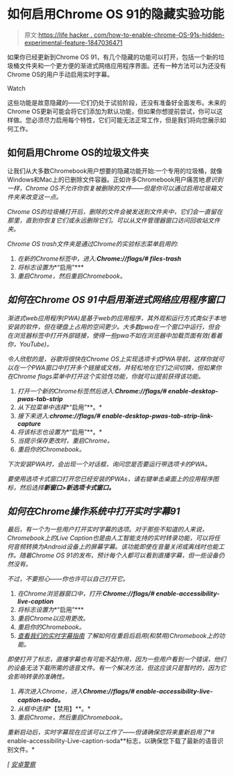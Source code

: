 # 如何启用Chrome OS 91的隐藏实验功能

> 原文:[https://life hacker . com/how-to-enable-chrome-OS-91s-hidden-experimental-feature-1847036471](https://lifehacker.com/how-to-enable-chrome-os-91s-hidden-experimental-feature-1847036471)

如果你已经更新到Chrome OS 91，有几个隐藏的功能可以打开，包括一个新的垃圾桶文件夹和一个更方便的渐进式网络应用程序界面。还有一种方法可以为还没有Chrome OS的用户手动启用实时字幕。

Watch

这些功能是故意隐藏的——它们仍处于试验阶段，还没有准备好全面发布。未来的Chrome OS更新可能会将它们添加为默认功能，但如果你想提前尝试，你可以这样做。您必须尽力启用每个特性，它们可能无法正常工作，但是我们将向您展示如何工作。

## 如何启用Chrome OS的垃圾文件夹

让我们从大多数Chromebook用户想要的隐藏功能开始:一个专用的垃圾桶，就像Windows和Mac上的已删除文件容器。正如许多Chromebook用户痛苦地*意识到一样，Chrome OS不允许你恢复被删除的文件——但是你可以通过启用垃圾箱文件夹来改变这一点。*

*Chrome OS的垃圾桶打开后，删除的文件会被发送到文件夹中，它们会一直留在那里，直到你恢复它们或永远删除它们。可以从文件管理器窗口访问回收站文件夹。*

*Chrome OS trash文件夹是通过Chrome的实验标志菜单启用的:*

1.  *在新的Chrome标签中，进入:**Chrome://flags/# files-trash***
2.  *将标志设置为**“启用”***
3.  *重启Chrome，然后重启Chromebook。*

## *如何在Chrome OS 91中启用渐进式网络应用程序窗口*

*渐进式web应用程序(PWA)是基于web的应用程序，其外观和运行方式类似于本地安装的软件，但在硬盘上占用的空间更少。大多数pwa在一个窗口中运行，但会在浏览器标签中打开外部链接，使得一些pwa不如在浏览器中加载页面有效(看着你，YouTube)。*

*令人欣慰的是，谷歌将很快在Chrome OS上实现选项卡式PWA导航，这样你就可以在一个PWA窗口中打开多个链接或文档，并轻松地在它们之间切换，但如果你在Chrome flags菜单中打开这个实验性功能，你就可以提前获得该功能。*

1.  *打开一个新的Chrome标签然后进入:***Chrome://flags/# enable-desktop-pwas-tab-strip****
2.  *从下拉菜单中选择**“启用”**。*
3.  *接下来进入:***chrome://flags/# enable-desktop-pwas-tab-strip-link-capture****
4.  *将该标志也设置为**“启用”**。*
5.  *当提示保存更改时，重启Chrome。*
6.  *重启你的Chromebook。*

*下次安装PWA时，会出现一个对话框，询问您是否要运行带选项卡的PWA。*

*要使用选项卡式窗口打开您已经安装的PWAs，请右键单击桌面上的应用程序图标，然后选择**新窗口>新选项卡式窗口。***

## *如何在Chrome操作系统中打开实时字幕91*

*最后，有一个为一些用户打开实时字幕的选项。对于那些不知道的人来说，Chromebook上的Live Caption也是由人工智能支持的实时转录功能，可以将任何音频转换为Android设备上的屏幕字幕。该功能即使在音量关闭或离线时也能工作。随着Chrome OS 91的发布，预计每个人都可以看到直播字幕，但一些设备仍然没有。*

*不过，不要担心——你也许可以自己打开它。*

1.  *在Chrome浏览器窗口中，打开:**Chrome://flags/# enable-accessibility-live-caption***
2.  *将标志设置为**“启用”***
3.  *重启Chrome以应用更改。*
4.  *重启你的Chromebook。*
5.  *[查看我们的实时字幕指南](https://lifehacker.com/how-to-set-up-chrome-live-captions-on-your-desktop-1846535575) 了解如何在重启后启用(和禁用)Chromebook上的功能。*

*即使打开了标志，直播字幕也有可能不起作用，因为一些用户看到一个错误，他们的设备无法下载所需的语音文件。有一个解决方法，但这应该只是暂时的，因为它会影响转录的准确性。*

1.  *再次进入Chrome，进入**Chrome://flags/# enable-accessibility-live-caption-soda。***
2.  *从框中选择**【禁用】**。*
3.  *重启Chrome，然后重启Chromebook。*

*重新启动后，实时字幕现在应该可以工作了——但请确保您将来重新启用了**# enable-accessibility-Live-caption-soda**标志，以确保您下载了最新的语音识别文件。*

*[ [安卓警察](https://www.androidpolice.com/2021/06/03/three-hidden-chrome-os-91-features-you-should-enable-right-now/)*